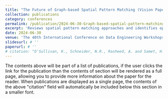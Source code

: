 ```yaml
---
title: "The Future of Graph-based Spatial Pattern Matching (Vision Paper)"
collection: publications
category: conferences
permalink: /publication/2024-06-30-Graph-based-spatial-pattern-matching
excerpt: 'Reviews spatial pattern matching approaches and identifies opportunities to apply machine learning to the problem.' 
date: 2024-06-30
venue: 'The 40th International Conference on Data Engineering Workshops'
slidesurl: # ''
paperurl: # ''
# citation: "O'Sullivan, K., Schneider, N.R., Rasheed, A. and Samet, H., 2023, November. Gestalt: Geospatially enhanced search with terrain augmented location targeting. In Proceedings of the 2nd ACM SIGSPATIAL International Workshop on Searching and Mining Large Collections of Geospatial Data (pp. 1-8)."
---
```


The contents above will be part of a list of publications, if the user clicks the link for the publication than the contents of section will be rendered as a full page, allowing you to provide more information about the paper for the reader. When publications are displayed as a single page, the contents of the above "citation" field will automatically be included below this section in a smaller font.
